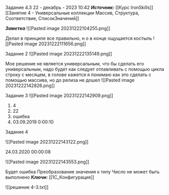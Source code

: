 
Задание 4.3
 22 - декабрь - 2023  10:42 
***Источник:***  [[Курс IronSkills]] [[Занятие 4 - Универсальные коллекции Массив, Структура, Соответствие, СписокЗначений]]

***Заметка*** 
![[Pasted image 20231222104255.png]]

Делал в принципе все правильно, н о в конце ощущается костыль
![[Pasted image 20231222111656.png]]

Задание 2 
![[Pasted image 20231222135149.png]]

Мое решение не является универсальным, что бы сделать его универсальным, надо будет как следует отлавливать с помощью цикла строку с месяцем, в голове кажется я понимаю как это сделать с помощью массива, но до релиза не дошел
![[Pasted image 20231222142826.png]]

Задание 3
![[Pasted image 20231222142909.png]]
1. 4
2. 22
3. ошибка
4. 03.09.2019 0:00:10

Задание 4

![[Pasted image 20231222143122.png]]

24.03.2020 00:00:08

![[Pasted image 20231222143553.png]]

Будет ошибка
Преобразование значения к типу Число не может быть выполнено
***Ключи:*** [[1С_Конфигурация]]

![[решение 4-3.txt]]